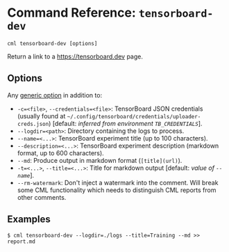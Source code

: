# Command Reference: `tensorboard-dev`

```usage
cml tensorboard-dev [options]
```

Return a link to a <https://tensorboard.dev> page.

## Options

Any [generic option](/doc/ref) in addition to:

- `-c=<file>`, `--credentials=<file>`: TensorBoard JSON credentials (usually
  found at `~/.config/tensorboard/credentials/uploader-creds.json`) [default:
  *inferred from environment `TB_CREDENTIALS`*].
- `--logdir=<path>`: Directory containing the logs to process.
- `--name=<...>`: TensorBoard experiment title (up to 100 characters).
- `--description=<...>`: TensorBoard experiment description (markdown format, up
  to 600 characters).
- `--md`: Produce output in markdown format (`[title](url)`).
- `-t=<...>`, `--title=<...>`: Title for markdown output [default: *value of
  `--name`*].
- `--rm-watermark`: Don't inject a watermark into the comment. Will break some
  CML functionality which needs to distinguish CML reports from other comments.

## Examples

```cli
$ cml tensorboard-dev --logdir=./logs --title=Training --md >> report.md
```
